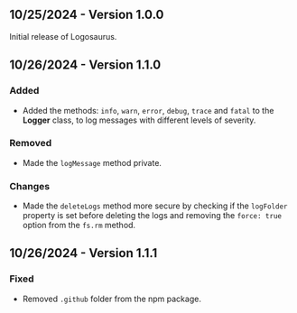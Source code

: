 ## 10/25/2024 - Version 1.0.0
Initial release of Logosaurus.

## 10/26/2024 - Version 1.1.0

### Added
- Added the methods: `info`, `warn`, `error`, `debug`, `trace` and `fatal` to the **Logger** class, to log messages with different levels of severity.

### Removed
- Made the `logMessage` method private.

### Changes
- Made the `deleteLogs` method more secure by checking if the `logFolder` property is set before deleting the logs and removing the `force: true` option from the `fs.rm` method.

## 10/26/2024 - Version 1.1.1

### Fixed
- Removed `.github` folder from the npm package.